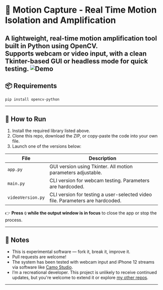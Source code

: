 # 🎥 Motion Capture - Real Time Motion Isolation and Amplification

A lightweight, real-time motion amplification tool built in Python using OpenCV.  
Supports webcam or video input, with a clean Tkinter-based GUI or headless mode for quick testing.
![Demo](media/demo.gif)
---

## 📦 Requirements

```
pip install opencv-python
```

---

## 🚀 How to Run

1. Install the required library listed above.
2. Clone this repo, download the ZIP, or copy-paste the code into your own file.
3. Launch one of the versions below:

| File | Description |
|--|-|
| ```app.py```        | GUI version using Tkinter. All motion parameters adjustable.     |
| ```main.py```       | CLI version for webcam testing. Parameters are hardcoded.         |
| ```videoVersion.py``` | CLI version for testing a user-selected video file. Parameters are hardcoded. |

👉 **Press** ```Q``` **while the output window is in focus** to close the app or stop the process.

---

## 🧪 Notes

- This is experimental software — fork it, break it, improve it.
- Pull requests are welcome!
- The system has been tested with webcam input and iPhone 12 streams via software like [Camo Studio](https://reincubate.com/camo/).
- I’m a recreational developer. This project is unlikely to receive continued updates, but you're welcome to extend it or explore [my other repos](https://github.com/Ronnie-Reagan?tab=repositories).

---
